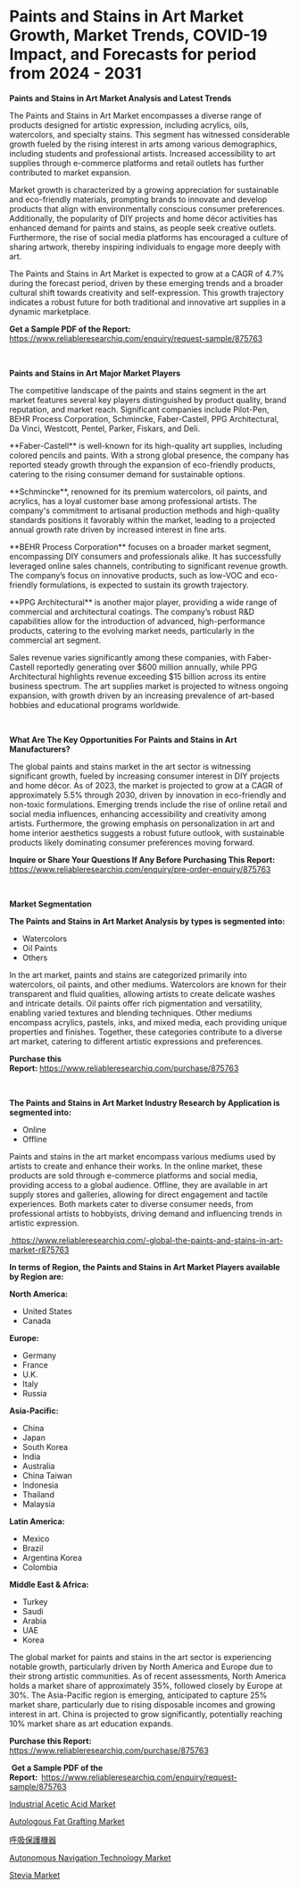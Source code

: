 <p><h1>Paints and Stains in Art Market Growth, Market Trends, COVID-19 Impact, and Forecasts for period from 2024 - 2031</h1></p><p><strong>Paints and Stains in Art Market Analysis and Latest Trends</strong></p>
<p><p>The Paints and Stains in Art Market encompasses a diverse range of products designed for artistic expression, including acrylics, oils, watercolors, and specialty stains. This segment has witnessed considerable growth fueled by the rising interest in arts among various demographics, including students and professional artists. Increased accessibility to art supplies through e-commerce platforms and retail outlets has further contributed to market expansion.</p><p>Market growth is characterized by a growing appreciation for sustainable and eco-friendly materials, prompting brands to innovate and develop products that align with environmentally conscious consumer preferences. Additionally, the popularity of DIY projects and home décor activities has enhanced demand for paints and stains, as people seek creative outlets. Furthermore, the rise of social media platforms has encouraged a culture of sharing artwork, thereby inspiring individuals to engage more deeply with art.</p><p>The Paints and Stains in Art Market is expected to grow at a CAGR of 4.7% during the forecast period, driven by these emerging trends and a broader cultural shift towards creativity and self-expression. This growth trajectory indicates a robust future for both traditional and innovative art supplies in a dynamic marketplace.</p></p>
<p><strong>Get a Sample PDF of the Report:&nbsp;</strong> <a href="https://www.reliableresearchiq.com/enquiry/request-sample/875763">https://www.reliableresearchiq.com/enquiry/request-sample/875763</a></p>
<p>&nbsp;</p>
<p><strong>Paints and Stains in Art Major Market Players</strong></p>
<p><p>The competitive landscape of the paints and stains segment in the art market features several key players distinguished by product quality, brand reputation, and market reach. Significant companies include Pilot-Pen, BEHR Process Corporation, Schmincke, Faber-Castell, PPG Architectural, Da Vinci, Westcott, Pentel, Parker, Fiskars, and Deli.</p><p>**Faber-Castell** is well-known for its high-quality art supplies, including colored pencils and paints. With a strong global presence, the company has reported steady growth through the expansion of eco-friendly products, catering to the rising consumer demand for sustainable options. </p><p>**Schmincke**, renowned for its premium watercolors, oil paints, and acrylics, has a loyal customer base among professional artists. The company's commitment to artisanal production methods and high-quality standards positions it favorably within the market, leading to a projected annual growth rate driven by increased interest in fine arts.</p><p>**BEHR Process Corporation** focuses on a broader market segment, encompassing DIY consumers and professionals alike. It has successfully leveraged online sales channels, contributing to significant revenue growth. The company’s focus on innovative products, such as low-VOC and eco-friendly formulations, is expected to sustain its growth trajectory.</p><p>**PPG Architectural** is another major player, providing a wide range of commercial and architectural coatings. The company’s robust R&D capabilities allow for the introduction of advanced, high-performance products, catering to the evolving market needs, particularly in the commercial art segment.</p><p>Sales revenue varies significantly among these companies, with Faber-Castell reportedly generating over $600 million annually, while PPG Architectural highlights revenue exceeding $15 billion across its entire business spectrum. The art supplies market is projected to witness ongoing expansion, with growth driven by an increasing prevalence of art-based hobbies and educational programs worldwide.</p></p>
<p>&nbsp;</p>
<p><strong>What Are The Key Opportunities For Paints and Stains in Art Manufacturers?</strong></p>
<p><p>The global paints and stains market in the art sector is witnessing significant growth, fueled by increasing consumer interest in DIY projects and home décor. As of 2023, the market is projected to grow at a CAGR of approximately 5.5% through 2030, driven by innovation in eco-friendly and non-toxic formulations. Emerging trends include the rise of online retail and social media influences, enhancing accessibility and creativity among artists. Furthermore, the growing emphasis on personalization in art and home interior aesthetics suggests a robust future outlook, with sustainable products likely dominating consumer preferences moving forward.</p></p>
<p><strong>Inquire or Share Your Questions If Any Before Purchasing This Report:</strong> <a href="https://www.reliableresearchiq.com/enquiry/pre-order-enquiry/875763">https://www.reliableresearchiq.com/enquiry/pre-order-enquiry/875763</a></p>
<p>&nbsp;</p>
<p><strong>Market Segmentation</strong></p>
<p><strong>The Paints and Stains in Art Market Analysis by types is segmented into:</strong></p>
<p><ul><li>Watercolors</li><li>Oil Paints</li><li>Others</li></ul></p>
<p><p>In the art market, paints and stains are categorized primarily into watercolors, oil paints, and other mediums. Watercolors are known for their transparent and fluid qualities, allowing artists to create delicate washes and intricate details. Oil paints offer rich pigmentation and versatility, enabling varied textures and blending techniques. Other mediums encompass acrylics, pastels, inks, and mixed media, each providing unique properties and finishes. Together, these categories contribute to a diverse art market, catering to different artistic expressions and preferences.</p></p>
<p><strong>Purchase this Report:&nbsp;</strong><a href="https://www.reliableresearchiq.com/purchase/875763">https://www.reliableresearchiq.com/purchase/875763</a></p>
<p>&nbsp;</p>
<p><strong>The Paints and Stains in Art Market Industry Research by Application is segmented into:</strong></p>
<p><ul><li>Online</li><li>Offline</li></ul></p>
<p><p>Paints and stains in the art market encompass various mediums used by artists to create and enhance their works. In the online market, these products are sold through e-commerce platforms and social media, providing access to a global audience. Offline, they are available in art supply stores and galleries, allowing for direct engagement and tactile experiences. Both markets cater to diverse consumer needs, from professional artists to hobbyists, driving demand and influencing trends in artistic expression.</p></p>
<p><a href="https://www.reliableresearchiq.com/-global-the-paints-and-stains-in-art-market-r875763">&nbsp;https://www.reliableresearchiq.com/-global-the-paints-and-stains-in-art-market-r875763</a></p>
<p><strong>In terms of Region, the Paints and Stains in Art Market Players available by Region are:</strong></p>
<p>
    <p> <strong> North America: </strong>
        <ul>
            <li>United States</li>
            <li>Canada</li>
        </ul>
        </p> 
    <p> <strong> Europe: </strong>
        <ul>
            <li>Germany</li>
            <li>France</li>
            <li>U.K.</li>
            <li>Italy</li>
            <li>Russia</li>
        </ul>
        </p> 
    <p> <strong> Asia-Pacific: </strong>
        <ul>
            <li>China</li>
            <li>Japan</li>
            <li>South Korea</li>
            <li>India</li>
            <li>Australia</li>
            <li>China Taiwan</li>
            <li>Indonesia</li>
            <li>Thailand</li>
            <li>Malaysia</li>
        </ul>
        </p> 
    <p> <strong> Latin America: </strong>
        <ul>
            <li>Mexico</li>
            <li>Brazil</li>
            <li>Argentina Korea</li>
            <li>Colombia</li>
        </ul>
        </p> 
    <p> <strong> Middle East & Africa: </strong>
        <ul>
            <li>Turkey</li>
            <li>Saudi</li>
            <li>Arabia</li>
            <li>UAE</li>
            <li>Korea</li>
        </ul>
    </p>
    </p>
<p><p>The global market for paints and stains in the art sector is experiencing notable growth, particularly driven by North America and Europe due to their strong artistic communities. As of recent assessments, North America holds a market share of approximately 35%, followed closely by Europe at 30%. The Asia-Pacific region is emerging, anticipated to capture 25% market share, particularly due to rising disposable incomes and growing interest in art. China is projected to grow significantly, potentially reaching 10% market share as art education expands.</p></p>
<p><strong>Purchase this Report: </strong><a href="https://www.reliableresearchiq.com/purchase/875763">https://www.reliableresearchiq.com/purchase/875763</a></p>
<p>&nbsp;<strong>Get a Sample PDF of the Report:&nbsp;&nbsp;</strong><a href="https://www.reliableresearchiq.com/enquiry/request-sample/875763">https://www.reliableresearchiq.com/enquiry/request-sample/875763</a></p>
<p><strong></strong></p>
<p><p><a href="https://issuu.com/reportprime-2/docs/industrial-acetic-acid-market-size-_86df0d47ef6649">Industrial Acetic Acid Market</a></p><p><a href="https://www.linkedin.com/pulse/autologous-fat-grafting-market-overview-regional-outlook-ohobc?trackingId=SczL3ONrQ2e34O7XOG3lnw%3D%3D">Autologous Fat Grafting Market</a></p><p><a href="https://medium.com/@qirvhhyf42/respiratory-protection-equipment-market-%E3%81%AF-%E3%82%B3%E3%82%B9%E3%83%88%E7%AE%A1%E7%90%86%E3%81%A8%E5%8A%B9%E7%8E%87%E5%90%91%E4%B8%8A%E3%82%92%E5%84%AA%E5%85%88%E3%81%97%E3%81%BE%E3%81%99-%E3%81%95%E3%82%89%E3%81%AB-%E5%A0%B1%E5%91%8A%E6%9B%B8%E3%81%AF%E5%B8%82%E5%A0%B4%E3%81%AE%E9%9C%80%E8%A6%81%E9%9D%A2%E3%81%A8%E4%BE%9B%E7%B5%A6%E9%9D%A2%E3%81%AE%E4%B8%A1%E6%96%B9%E3%82%92%E3%82%AB%E3%83%90%E3%83%BC%E3%81%97%E3%81%A6%E3%81%84%E3%81%BE%E3%81%99-21abe494cf1a">呼吸保護機器</a></p><p><a href="https://www.linkedin.com/pulse/autonomous-navigation-technology-market-size-segmentation-0t15e?trackingId=V9M2lSVmRfyHMQolTp09%2FQ%3D%3D">Autonomous Navigation Technology Market</a></p><p><a href="https://medium.com/@annahawkins697/the-global-stevia-market-identifies-drivers-restraints-opportunities-and-trends-impacting-4cb4f2fae1f4">Stevia Market</a></p></p>